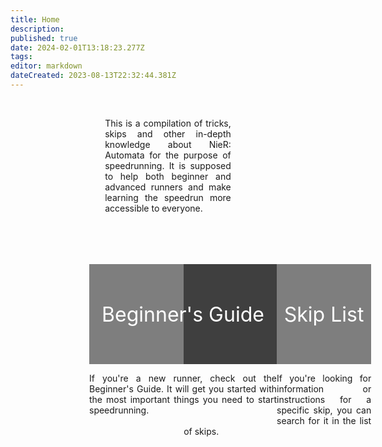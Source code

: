 ```yaml
---
title: Home
description: 
published: true
date: 2024-02-01T13:18:23.277Z
tags: 
editor: markdown
dateCreated: 2023-08-13T22:32:44.381Z
---
```


<!--<p style="text-align:center;
          font-size:2rem;
          font-weight:bold;">Welcome to the NieR: Automata Speedrun Wiki</p>-->
<br>
<p id="intro_text" style="text-align:justify; width:40%; margin-left:30%;">This is a compilation of tricks, skips and other in-depth knowledge about NieR: Automata for the purpose of speedrunning. It is supposed to help both beginner and advanced runners and make learning the speedrun more accessible to everyone.</p>
<br>
<!--<p style="text-align:center; font-size:2rem; font-weight:bold;">Getting Started</p>-->

<div id="beginner_link" style="width:300px; margin-left:25%; margin-top:50px; float:left;">
  <a href="/intro/beginner-guide" style="text-decoration: none; color:white;">
    <div id="beginner_link_image" style="background:linear-gradient(rgba(0, 0, 0, 0.5), rgba(0, 0, 0, 0.5)),
                                         url(/assets/home/beginner-thumbnail.jpg);
                                         background-size: cover;
                                         text-align:center;
                                         font-size:2rem;
                                         padding-top:3.8rem;
                                         padding-bottom:3.8rem;">
      Beginner's Guide
    </div>
  </a>
  <p style="text-align:justify;">If you're a new runner, check out the Beginner's Guide. It will get you started with the most important things you need to start speedrunning.</p>
</div>

<div id="skip_link" style="width:300px; margin-left:55%; margin-top:50px;">
  <a href="/stuff/skip-list" style="text-decoration: none; color:white;">
    <div id="beginner_link_image" style="background:linear-gradient(rgba(0, 0, 0, 0.5), rgba(0, 0, 0, 0.5)),
                                         url(/assets/home/skips-thumbnail.jpg);
                                         background-size: cover;
                                         text-align:center;
                                         font-size:2rem;
                                         padding-top:3.8rem;
                                         padding-bottom:3.8rem;">
      Skip List
    </div>
  </a>
  <p style="text-align:justify;">If you're looking for information or instructions for a specific skip, you can search for it in the list of skips.</p>
</div>

<!--<script>
  window.onload = function() {
    const isMobile = navigator.userAgentData.mobile;
    console.log(isMobile);
    let introText = getElementById("intro_text");
    console.log(introText);
    introText.style = "text-align:justify; width:100%; margin-left:0%;";
  }
</script>-->